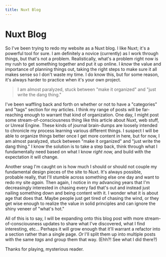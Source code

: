 ```yaml
---
title: Nuxt Blog
---
```


# Nuxt Blog

So I've been trying to redo my website as a Nuxt blog. I like Nuxt; it's a powerful tool for sure. I am definitely a novice (currently) as I work through things, but that's not a problem. Realistically, what's a problem right now is my rush to get something together and put it up online. I *know* the value and importance of planning things out, taking the right steps to make sure it all makes sense so I don't waste my time. I do know this, but for some reason, it's always harder to practice when it's your own project.

> I am almost paralyzed, stuck between "make it organized" and "just write the dang thing."

I've been waffling back and forth on whether or not to have a "categories" and "tags" section for my articles. I think my range of posts will be far-reaching enough to warrant that kind of organization. One day, I might post some stream-of-consciousness thing like this article about Nuxt, web stuff, or Unreal Engine. These kinds of journal brain-dumps are loosely intended to chronicle my process learning various different things. I suspect I will be able to organize things better once I get more content in here, but for now, I am almost paralyzed, stuck between "make it organized" and "just write the dang thing." I know the solution is to take a step back, think through what I fundamentally need based on what I know *right now,* and build with the expectation it will change.

Another snag I'm caught on is how much I should or should not couple my fundamental design pieces of the site to Nuxt. It's always possible, probable really, that I'll stumble across something else one day and want to redo my site *again.* Then again, I notice in my advancing years that I'm decreasingly interested in chasing every fad that's out and instead just nailing something down and being content with it. I wonder what it is about age that does that. Maybe people just get tired of chasing the wind, or they get wise enough to realize the value in solid principles and can ignore the shiny veneer of "what's hot."

All of this is to say, I will be expanding onto this blog post with more stream-of-consciousness updates to share what I've discovered, what I find interesting, etc… Perhaps it will grow enough that it'll warrant a refactor into a section rather than a single page. *Or* I'll split them up into multiple posts with the same *tags* and group them that way. (Ehh?! See what I did there?)

Thanks for playing, mysterious reader.